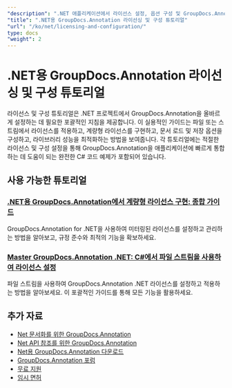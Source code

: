 ```yaml
---
"description": ".NET 애플리케이션에서 라이선스 설정, 옵션 구성 및 GroupDocs.Annotation 관리에 대한 전체 튜토리얼입니다."
"title": ".NET용 GroupDocs.Annotation 라이선싱 및 구성 튜토리얼"
"url": "/ko/net/licensing-and-configuration/"
type: docs
"weight": 2
---
```


# .NET용 GroupDocs.Annotation 라이선싱 및 구성 튜토리얼

라이선스 및 구성 튜토리얼은 .NET 프로젝트에서 GroupDocs.Annotation을 올바르게 설정하는 데 필요한 포괄적인 지침을 제공합니다. 이 실용적인 가이드는 파일 또는 스트림에서 라이선스를 적용하고, 계량형 라이선스를 구현하고, 문서 로드 및 저장 옵션을 구성하고, 라이브러리 성능을 최적화하는 방법을 보여줍니다. 각 튜토리얼에는 적절한 라이선스 및 구성 설정을 통해 GroupDocs.Annotation을 애플리케이션에 빠르게 통합하는 데 도움이 되는 완전한 C# 코드 예제가 포함되어 있습니다.

## 사용 가능한 튜토리얼

### [.NET용 GroupDocs.Annotation에서 계량형 라이선스 구현: 종합 가이드](./implement-metered-license-groupdocs-annotation-net/)
GroupDocs.Annotation for .NET을 사용하여 미터링된 라이선스를 설정하고 관리하는 방법을 알아보고, 규정 준수와 최적의 기능을 확보하세요.

### [Master GroupDocs.Annotation .NET: C#에서 파일 스트림을 사용하여 라이선스 설정](./master-groupdocs-annotation-net-license-file-stream/)
파일 스트림을 사용하여 GroupDocs.Annotation .NET 라이선스를 설정하고 적용하는 방법을 알아보세요. 이 포괄적인 가이드를 통해 모든 기능을 활용하세요.

## 추가 자료

- [Net 문서화를 위한 GroupDocs.Annotation](https://docs.groupdocs.com/annotation/net/)
- [Net API 참조를 위한 GroupDocs.Annotation](https://reference.groupdocs.com/annotation/net/)
- [Net용 GroupDocs.Annotation 다운로드](https://releases.groupdocs.com/annotation/net/)
- [GroupDocs.Annotation 포럼](https://forum.groupdocs.com/c/annotation)
- [무료 지원](https://forum.groupdocs.com/)
- [임시 면허](https://purchase.groupdocs.com/temporary-license/)